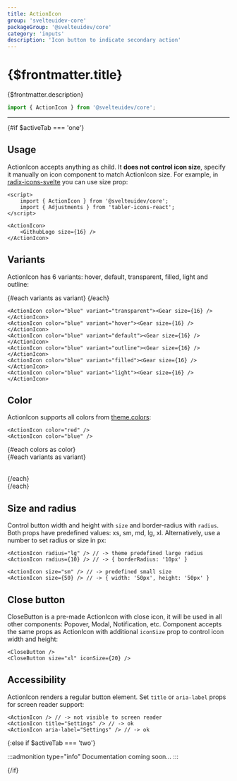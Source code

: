 ```yaml
---
title: ActionIcon
group: 'svelteuidev-core'
packageGroup: '@svelteuidev/core'
category: 'inputs'
description: 'Icon button to indicate secondary action'
---
```


<script lang='ts'>
    import Preview from '$lib/Components/DocsHelpers/Preview.svelte'
	import { ActionIcon, CloseButton } from '@svelteuidev/core'
    import { DocTabs, activeTab } from '$lib/Components'
    import { Gear } from 'radix-icons-svelte'

    const variants = ['transparent', 'hover', 'default', 'outline', 'filled', 'light',]
    const colors = ['dark', 'gray', 'red', 'pink', 'grape', 'violet', 'indigo', 'blue', 'cyan', 'teal', 'green', 'lime', 'yellow', 'orange',]
</script>

# {$frontmatter.title}

{$frontmatter.description}

```ts
import { ActionIcon } from '@svelteuidev/core';
```

<DocTabs />

<hr>
<!-- Top Section -->

{#if $activeTab === 'one'}

## Usage

ActionIcon accepts anything as child. It **does not control icon size**, specify it manually on icon component to match ActionIcon size. For example, in [radix-icons-svelte](https://www.npmjs.com/package/radix-icons-svelte) you can use size prop:

```svelte
<script>
	import { ActionIcon } from '@svelteuidev/core';
	import { Adjustments } from 'tabler-icons-react';
</script>

<ActionIcon>
	<GithubLogo size={16} />
</ActionIcon>
```

## Variants

ActionIcon has 6 variants: hover, default, transparent, filled, light and outline:

<Preview>
    {#each variants as variant}
        <ActionIcon color='blue' {variant}><Gear size={16} /></ActionIcon>
    {/each}
</Preview>

```svelte
<ActionIcon color="blue" variant="transparent"><Gear size={16} /></ActionIcon>
<ActionIcon color="blue" variant="hover"><Gear size={16} /></ActionIcon>
<ActionIcon color="blue" variant="default"><Gear size={16} /></ActionIcon>
<ActionIcon color="blue" variant="outline"><Gear size={16} /></ActionIcon>
<ActionIcon color="blue" variant="filled"><Gear size={16} /></ActionIcon>
<ActionIcon color="blue" variant="light"><Gear size={16} /></ActionIcon>
```

## Color

ActionIcon supports all colors from [theme.colors](/theming/default-theme):

```svelte
<ActionIcon color="red" />
<ActionIcon color="blue" />
```

<Preview>
    {#each colors as color}
        <div style="display: flex; flex-direction: column; gap: 1rem;">
            {#each variants as variant}
                <ActionIcon {color} {variant}><Gear size={16} /></ActionIcon>
            {/each}
        </div>
    {/each}
</Preview>

## Size and radius

Control button width and height with `size` and border-radius with `radius`.
Both props have predefined values: xs, sm, md, lg, xl.
Alternatively, use a number to set radius or size in px:

```svelte
<ActionIcon radius="lg" /> // -> theme predefined large radius
<ActionIcon radius={10} /> // -> { borderRadius: '10px' }

<ActionIcon size="sm" /> // -> predefined small size
<ActionIcon size={50} /> // -> { width: '50px', height: '50px' }
```

## Close button

CloseButton is a pre-made ActionIcon with close icon, it will be used in all other components: Popover, Modal, Notification, etc. Component accepts the same props as ActionIcon with additional `iconSize` prop to control icon width and height:

<Preview>
    <CloseButton />
    <CloseButton size="xl" iconSize={20} />
</Preview>

```svelte
<CloseButton />
<CloseButton size="xl" iconSize={20} />
```

## Accessibility

ActionIcon renders a regular button element. Set `title` or `aria-label` props for screen reader support:

```svelte
<ActionIcon /> // -> not visible to screen reader
<ActionIcon title="Settings" /> // -> ok
<ActionIcon aria-label="Settings" /> // -> ok
```

{:else if $activeTab === 'two'}

:::admonition type="info"
Documentation coming soon...
:::

{/if}
